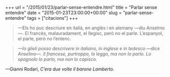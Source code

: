 +++
url = "/2015/01/23/parlar-sense-entendre.html"
title = "Parlar sense entendre"
date = "2015-01-23T23:00:00+00:00"
slug = "parlar-sense-entendre"
tags = ["citacions"]
+++

> —Els ho puc descriure en italià, en anglès i en alemany —diu Anselmo—. El francès, malauradament, el llegisc, però no el parle. L’espanyol, el parle, però no l’entenc.

> *—Io glieli posso descrivere in italiano, in inglese e in tedesco —dice Anselmo—. Il francese, purtroppo, lo leggo, ma non lo parlo. Lo spagnolo lo parlo, ma non lo capisco.*

—Gianni Rodari, *C’era due volte il barone Lamberto*.

